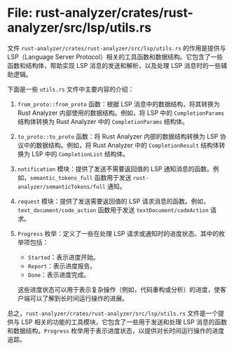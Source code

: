 # File: rust-analyzer/crates/rust-analyzer/src/lsp/utils.rs

文件 `rust-analyzer/crates/rust-analyzer/src/lsp/utils.rs` 的作用是提供与 LSP（Language Server Protocol）相关的工具函数和数据结构。它包含了一些函数和结构体，帮助实现 LSP 消息的发送和解析，以及处理 LSP 消息时的一些辅助逻辑。

下面是一些 `utils.rs` 文件中主要内容的介绍：

1. `from_proto::from_proto` 函数：根据 LSP 消息中的数据结构，将其转换为 Rust Analyzer 内部使用的数据结构。例如，将 LSP 中的 `CompletionParams` 结构体转换为 Rust Analyzer 中的 `CompletionParams` 结构体。

2. `to_proto::to_proto` 函数：将 Rust Analyzer 内部的数据结构转换为 LSP 协议中的数据结构。例如，将 Rust Analyzer 中的 `CompletionResult` 结构体转换为 LSP 中的 `CompletionList` 结构体。

3. `notification` 模块：提供了发送不需要返回值的 LSP 通知消息的函数。例如，`semantic_tokens_full` 函数用于发送 `rust-analyzer/semanticTokens/full` 通知。

4. `request` 模块：提供了发送需要返回值的 LSP 请求消息的函数。例如，`text_document/code_action` 函数用于发送 `textDocument/codeAction` 请求。

5. `Progress` 枚举：定义了一些在处理 LSP 请求或通知时的进度状态。其中的枚举项包括：
   - `Started`：表示进度开始。
   - `Report`：表示进度报告。
   - `Done`：表示进度完成。

   这些进度状态可以用于表示复杂操作（例如，代码重构或分析）的进度，使客户端可以了解到长时间运行操作的进展。

总之，`rust-analyzer/crates/rust-analyzer/src/lsp/utils.rs` 文件是一个提供与 LSP 相关的功能的工具模块，它包含了一些用于发送和处理 LSP 消息的函数和数据结构。`Progress` 枚举用于表示进度状态，以提供对长时间运行操作的进度追踪。

